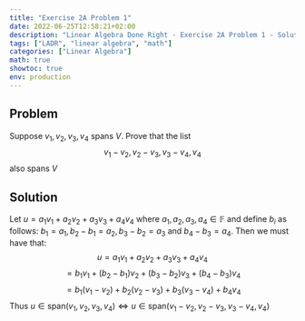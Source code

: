 ```yaml
---
title: "Exercise 2A Problem 1"
date: 2022-06-25T12:58:21+02:00
description: "Linear Algebra Done Right - Exercise 2A Problem 1 - Solution"
tags: ["LADR", "linear algebra", "math"]
categories: ["Linear Algebra"]
math: true
showtoc: true
env: production
---
```


## Problem
Suppose $v_1, v_2, v_3, v_4$ spans $V$. Prove that the list 
$$v_1 - v_2, v_2 - v_3, v_3 - v_4, v_4$$
also spans $V$

## Solution
Let $u = a_1v_1 + a_2v_2 + a_3v_3 + a_4v_4$ where $a_1,a_2,a_3,a_4 \in \mathbb{F}$ and define $b_i$ as follows: $b_1 = a_1, b_2 - b_1 = a_2, b_3 - b_2 = a_3$ and $b_4 - b_3 = a_4$. Then we must have that:
$$u = a_1v_1 + a_2v_2 + a_3v_3 + a_4v_4$$
$$= b_1v_1 + (b_2 - b_1)v_2 + (b_3 - b_2)v_3 + (b_4 - b_3)v_4$$
$$= b_1(v_1 - v_2) + b_2(v_2 - v_3) + b_3(v_3 - v_4) + b_4v_4$$
Thus $u \in \textrm{span}(v_1,v_2,v_3,v_4) \iff u \in \textrm{span}(v_1 - v_2,v_2 - v_3,v_3 - v_4,v_4)$




















